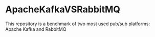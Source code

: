 # ApacheKafkaVSRabbitMQ

This repository is a benchmark of two most used pub/sub platforms: Apache Kafka and RabbitMQ
